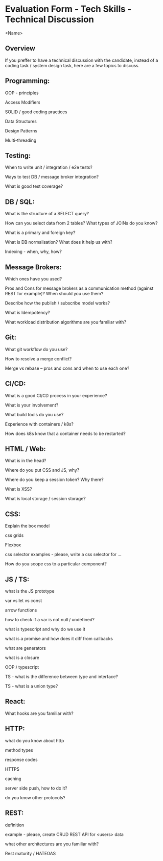 # Evaluation Form - Tech Skills - Technical Discussion
\<Name\>
  

## Overview
If you preffer to have a technical discussion with the candidate, instead of a coding task / system design task, here are a few topics to discuss.  


## Programming:
OOP - principles  

Access Modifiers  

SOLID / good coding practices  

Data Structures  

Design Patterns  

Multi-threading  
  

## Testing:
When to write unit / integration / e2e tests?  

Ways to test DB / message broker integration?  

What is good test coverage?  

  
## DB / SQL:
What is the structure of a SELECT query?   

How can you select data from 2 tables? What types of JOINs do you know?  

What is a primary and foreign key?  

What is DB normalisation? What does it help us with?  

Indexing - when, why, how?  

  
## Message Brokers:
Which ones have you used?  

Pros and Cons for message brokers as a communication method (against REST for example)? When should you use them?  

Describe how the publish / subscribe model works?  

What is Idempotency?  

What workload distribution algorithms are you familiar with?  

  
## Git:
What git workflow do you use?  

How to resolve a merge conflict?  

Merge vs rebase – pros and cons and when to use each one?  

  
## CI/CD:
What is a good CI/CD process in your experience?  

What is your involvement?  

What build tools do you use?  

Experience with containers / k8s?  

How does k8s know that a container needs to be restarted?  

  
## HTML / Web:
What is in the head?  

Where do you put CSS and JS, why?   

Where do you keep a session token? Why there?   

What is XSS?  

What is local storage / session storage?  
  
  
## CSS:

Explain the box model  

css grids  

Flexbox  

css selector examples - please, write a css selector for …  

How do you scope css to a particular component?  

  
## JS / TS:
what is the JS prototype  

var vs let vs const  

arrow functions  

how to check if a var is not null / undefined?  

what is typescript and why do we use it  

what is a promise and how does it diff from callbacks   

what are generators  

what is a closure  

OOP / typescript  

TS - what is the difference between type and interface?  

TS - what is a union type?  

  
## React:
What hooks are you familiar with?  

  
## HTTP:
what do you know about http  

method types  

response codes  

HTTPS  

caching  

server side push, how to do it?  

do you know other protocols?  

  
## REST:
definition  

example - please, create CRUD REST API for \<users\> data  

what other architectures are you familiar with?  

Rest maturity / HATEOAS  
